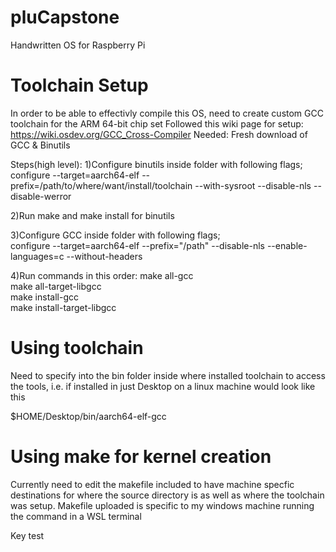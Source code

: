 # pluCapstone
Handwritten OS for Raspberry Pi 

# Toolchain Setup
In order to be able to effectivly compile this OS, need to create custom GCC toolchain for the ARM 64-bit chip set
Followed this wiki page for setup: https://wiki.osdev.org/GCC_Cross-Compiler
Needed: Fresh download of GCC & Binutils

Steps(high level):
1)Configure binutils inside folder with following flags;  
configure --target=aarch64-elf --prefix=/path/to/where/want/install/toolchain --with-sysroot --disable-nls --disable-werror

2)Run make and make install for binutils

3)Configure GCC inside folder with following flags;  
configure --target=aarch64-elf --prefix="/path" --disable-nls --enable-languages=c --without-headers

4)Run commands in this order:
make all-gcc  
make all-target-libgcc  
make install-gcc  
make install-target-libgcc  

# Using toolchain
Need to specify into the bin folder inside where installed toolchain to access the tools, i.e. if installed in just Desktop on a linux machine would look like this

$HOME/Desktop/bin/aarch64-elf-gcc

# Using make for kernel creation
Currently need to edit the makefile included to have machine specfic destinations for where the source directory is as well as where the toolchain was setup. Makefile uploaded is specific to my windows machine running the command in a WSL terminal

Key test
